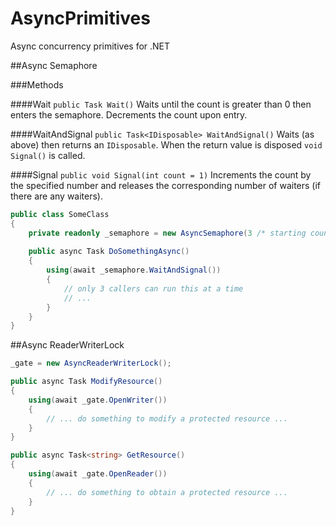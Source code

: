 AsyncPrimitives
===============

Async concurrency primitives for .NET

##Async Semaphore

###Methods

####Wait
`public Task Wait()`
Waits until the count is greater than 0 then enters the semaphore. Decrements the count upon entry.

####WaitAndSignal
`public Task<IDisposable> WaitAndSignal()`
Waits (as above) then returns an `IDisposable`. When the return value is disposed `void Signal()` is called.

####Signal
`public void Signal(int count = 1)`
Increments the count by the specified number and releases the corresponding number of waiters (if there are any waiters).

```c#
public class SomeClass
{
    private readonly _semaphore = new AsyncSemaphore(3 /* starting count */);
    
    public async Task DoSomethingAsync()
    {
        using(await _semaphore.WaitAndSignal())
        {
            // only 3 callers can run this at a time
            // ...
        }
    }
}
```

##Async ReaderWriterLock
```c#
_gate = new AsyncReaderWriterLock();

public async Task ModifyResource()
{
    using(await _gate.OpenWriter())
    {
        // ... do something to modify a protected resource ...
    }
}

public async Task<string> GetResource()
{
    using(await _gate.OpenReader())
    {
        // ... do something to obtain a protected resource ...
    }
}
```
